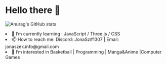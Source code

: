 <h1> Hello there 👋 </h1> 

![Anurag's GitHub stats](https://github-readme-stats.vercel.app/api?username=Jonaszekk&show_icons=true&theme=radical)

<!-- ![](https://komarev.com/ghpvc/?username=Jonaszekk) -->

<li> 🌱 I’m currently learning : JavaScript / Three.js / CSS <br /></li>
<li> 📫 How to reach me: Discord: JonaSz#1307 | Email: jonaszek.info@gmail.com <br /></li>
<li> 👀 I’m interested in Basketball | Programming | Manga&Anime |Computer Games <br /></li>

